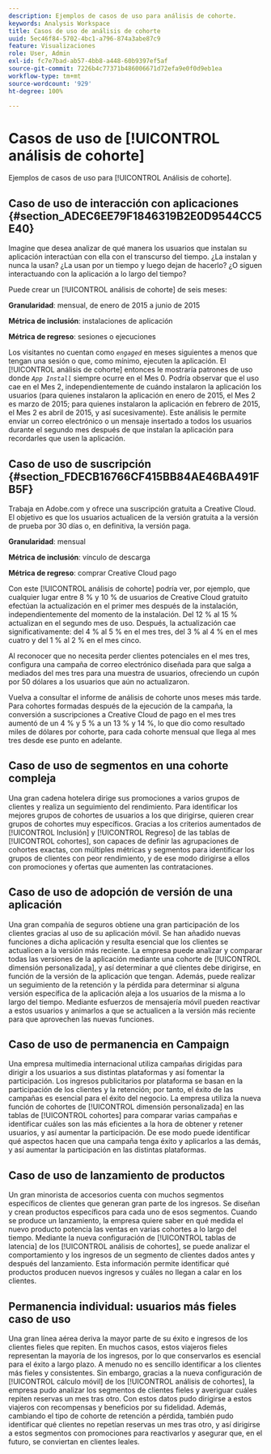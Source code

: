 ```yaml
---
description: Ejemplos de casos de uso para análisis de cohorte.
keywords: Analysis Workspace
title: Casos de uso de análisis de cohorte
uuid: 5ec46f84-5702-4bc1-a796-874a3abe87c9
feature: Visualizaciones
role: User, Admin
exl-id: fc7e7bad-ab57-4bb8-a448-60b9397ef5af
source-git-commit: 7226b4c77371b486006671d72efa9e0f0d9eb1ea
workflow-type: tm+mt
source-wordcount: '929'
ht-degree: 100%

---
```


# Casos de uso de [!UICONTROL análisis de cohorte]

Ejemplos de casos de uso para [!UICONTROL Análisis de cohorte].

## Caso de uso de interacción con aplicaciones {#section_ADEC6EE79F1846319B2E0D9544CC5E40}

Imagine que desea analizar de qué manera los usuarios que instalan su aplicación interactúan con ella con el transcurso del tiempo. ¿La instalan y nunca la usan? ¿La usan por un tiempo y luego dejan de hacerlo? ¿O siguen interactuando con la aplicación a lo largo del tiempo?

Puede crear un [!UICONTROL análisis de cohorte] de seis meses:

**Granularidad**: mensual, de enero de 2015 a junio de 2015

**Métrica de inclusión**: instalaciones de aplicación

**Métrica de regreso**: sesiones o ejecuciones

Los visitantes no cuentan como *`engaged`* en meses siguientes a menos que tengan una sesión o que, como mínimo, ejecuten la aplicación. El [!UICONTROL análisis de cohorte] entonces le mostraría patrones de uso donde *`App Install`* siempre ocurre en el Mes 0. Podría observar que el uso cae en el Mes 2, independientemente de cuándo instalaron la aplicación los usuarios (para quienes instalaron la aplicación en enero de 2015, el Mes 2 es marzo de 2015; para quienes instalaron la aplicación en febrero de 2015, el Mes 2 es abril de 2015, y así sucesivamente). Este análisis le permite enviar un correo electrónico o un mensaje insertado a todos los usuarios durante el segundo mes después de que instalan la aplicación para recordarles que usen la aplicación.

## Caso de uso de suscripción {#section_FDECB16766CF415BB84AE46BA491FB5F}

Trabaja en Adobe.com y ofrece una suscripción gratuita a Creative Cloud. El objetivo es que los usuarios actualicen de la versión gratuita a la versión de prueba por 30 días o, en definitiva, la versión paga.

**Granularidad**: mensual

**Métrica de inclusión**: vínculo de descarga

**Métrica de regreso**: comprar Creative Cloud pago

Con este [!UICONTROL análisis de cohorte] podría ver, por ejemplo, que cualquier lugar entre 8 % y 10 % de usuarios de Creative Cloud gratuito efectúan la actualización en el primer mes después de la instalación, independientemente del momento de la instalación. Del 12 % al 15 % actualizan en el segundo mes de uso. Después, la actualización cae significativamente: del 4 % al 5 % en el mes tres, del 3 % al 4 % en el mes cuatro y del 1 % al 2 % en el mes cinco.

Al reconocer que no necesita perder clientes potenciales en el mes tres, configura una campaña de correo electrónico diseñada para que salga a mediados del mes tres para una muestra de usuarios, ofreciendo un cupón por 50 dólares a los usuarios que aún no actualizaron.

Vuelva a consultar el informe de análisis de cohorte unos meses más tarde. Para cohortes formadas después de la ejecución de la campaña, la conversión a suscripciones a Creative Cloud de pago en el mes tres aumentó de un 4 % y 5 % a un 13 % y 14 %, lo que dio como resultado miles de dólares por cohorte, para cada cohorte mensual que llega al mes tres desde ese punto en adelante.

## Caso de uso de segmentos en una cohorte compleja

Una gran cadena hotelera dirige sus promociones a varios grupos de clientes y realiza un seguimiento del rendimiento. Para identificar los mejores grupos de cohortes de usuarios a los que dirigirse, quieren crear grupos de cohortes muy específicos. Gracias a los criterios aumentados de [!UICONTROL Inclusión] y [!UICONTROL Regreso] de las tablas de [!UICONTROL cohortes], son capaces de definir las agrupaciones de cohortes exactas, con múltiples métricas y segmentos para identificar los grupos de clientes con peor rendimiento, y de ese modo dirigirse a ellos con promociones y ofertas que aumenten las contrataciones.

## Caso de uso de adopción de versión de una aplicación

Una gran compañía de seguros obtiene una gran participación de los clientes gracias al uso de su aplicación móvil. Se han añadido nuevas funciones a dicha aplicación y resulta esencial que los clientes se actualicen a la versión más reciente. La empresa puede analizar y comparar todas las versiones de la aplicación mediante una cohorte de [!UICONTROL dimensión personalizada], y así determinar a qué clientes debe dirigirse, en función de la versión de la aplicación que tengan. Además, puede realizar un seguimiento de la retención y la pérdida para determinar si alguna versión específica de la aplicación aleja a los usuarios de la misma a lo largo del tiempo. Mediante esfuerzos de mensajería móvil pueden reactivar a estos usuarios y animarlos a que se actualicen a la versión más reciente para que aprovechen las nuevas funciones.

## Caso de uso de permanencia en Campaign

Una empresa multimedia internacional utiliza campañas dirigidas para dirigir a los usuarios a sus distintas plataformas y así fomentar la participación. Los ingresos publicitarios por plataforma se basan en la participación de los clientes y la retención; por tanto, el éxito de las campañas es esencial para el éxito del negocio. La empresa utiliza la nueva función de cohortes de [!UICONTROL dimensión personalizada] en las tablas de [!UICONTROL cohortes] para comparar varias campañas e identificar cuáles son las más eficientes a la hora de obtener y retener usuarios, y así aumentar la participación. De ese modo puede identificar qué aspectos hacen que una campaña tenga éxito y aplicarlos a las demás, y así aumentar la participación en las distintas plataformas.

## Caso de uso de lanzamiento de productos

Un gran minorista de accesorios cuenta con muchos segmentos específicos de clientes que generan gran parte de los ingresos. Se diseñan y crean productos específicos para cada uno de esos segmentos. Cuando se produce un lanzamiento, la empresa quiere saber en qué medida el nuevo producto potencia las ventas en varias cohortes a lo largo del tiempo. Mediante la nueva configuración de [!UICONTROL tablas de latencia] de los [!UICONTROL análisis de cohortes], se puede analizar el comportamiento y los ingresos de un segmento de clientes dados antes y después del lanzamiento. Esta información permite identificar qué productos producen nuevos ingresos y cuáles no llegan a calar en los clientes.

## Permanencia individual: usuarios más fieles caso de uso

Una gran línea aérea deriva la mayor parte de su éxito e ingresos de los clientes fieles que repiten. En muchos casos, estos viajeros fieles representan la mayoría de los ingresos, por lo que conservarlos es esencial para el éxito a largo plazo. A menudo no es sencillo identificar a los clientes más fieles y consistentes. Sin embargo, gracias a la nueva configuración de [!UICONTROL cálculo móvil] de los [!UICONTROL análisis de cohortes], la empresa pudo analizar los segmentos de clientes fieles y averiguar cuáles repiten reservas un mes tras otro. Con estos datos pudo dirigirse a estos viajeros con recompensas y beneficios por su fidelidad. Además, cambiando el tipo de cohorte de retención a pérdida, también pudo identificar qué clientes no repetían reservas un mes tras otro, y así dirigirse a estos segmentos con promociones para reactivarlos y asegurar que, en el futuro, se conviertan en clientes leales.
